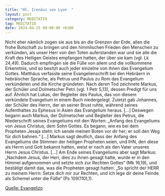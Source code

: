```yaml
---
title: "Hl. Irenäus von Lyon  "
layout: post
category: MEDITATIO
tag: MEDITATIO
date: 2024-04-25 09:00:00 +0100
---
```

Nicht eher nämlich zogen sie aus bis an die Grenzen der Erde, allen die frohe Botschaft zu bringen und den himmlischen Frieden den Menschen zu verkünden, als unser Herr von den Toten auferstanden war und sie alle die Kraft des Heiligen Geistes empfangen hatten, der über sie kam (vgl.<!--more--> Lk 24,49). Dadurch empfingen sie die Fülle von allem und die vollkommene Erkenntnis, und so besitzt auch jeder einzelne von ihnen das Evangelium Gottes.
Matthäus verfasste seine Evangelienschrift bei den Hebräern in hebräischer Sprache, als Petrus und Paulus zu Rom das Evangelium verkündeten und die Kirche gründeten. Nach deren Tod zeichnete Markus, der Schüler und Dolmetscher Petri (vgl. 1 Petr 5,13), dessen Predigt für uns auf. Ähnlich hat Lukas, der Begleiter des Paulus, das von diesem verkündete Evangelium in einem Buch niedergelegt. Zuletzt gab Johannes, der Schüler des Herrn, der an seiner Brust ruhte, während seines Aufenthaltes zu Ephesus in Asien das Evangelium heraus. [...]
Deswegen begann auch Markus, der Dolmetscher und Begleiter des Petrus, die Niederschrift seines Evangeliums mit den Worten: „Anfang des Evangeliums von Jesus Christus, dem Sohn Gottes. Es begann, wie es bei dem Propheten Jesaja steht: Ich sende meinen Boten vor dir her; er soll den Weg für dich bahnen.“ [...] Markus sagt deutlich, dass der Anfang des Evangeliums die Stimmen der heiligen Propheten seien, und IHN, den diese als Herrn und Gott bekannt hatten, weist er nach als den Vater unseres Herrn Jesus Christus. [...] Am Ende seines Evangeliums aber sagt Markus: „Nachdem Jesus, der Herr, dies zu ihnen gesagt hatte, wurde er in den Himmel aufgenommen und setzte sich zur Rechten Gottes“ (Mk 16,19), und bestätigt damit das, was die Propheten gesagt hatten: „So spricht der HERR zu meinem Herrn: Setze dich mir zur Rechten, und ich lege dir deine Feinde als Schemel unter die Füße“ (Ps 109(110),1).



[Quelle: Evangelizo](https://evangeliumtagfuertag.org/DE/gospel)